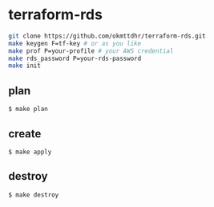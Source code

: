 
# terraform-rds

```bash
git clone https://github.com/okmttdhr/terraform-rds.git
make keygen F=tf-key # or as you like
make prof P=your-profile # your AWS credential
make rds_password P=your-rds-password
make init
```

## plan

```
$ make plan
```

## create

```
$ make apply
```

## destroy

```
$ make destroy
```
